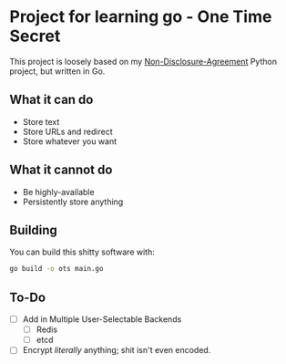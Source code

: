 # Project for learning go - One Time Secret

This project is loosely based on my [Non-Disclosure-Agreement](https://github.com/danmanners/non-disclosure-agreement) Python project, but written in Go.

## What it can do

- Store text
- Store URLs and redirect
- Store whatever you want

## What it cannot do

- Be highly-available
- Persistently store anything

## Building

You can build this shitty software with:

```bash
go build -o ots main.go
```

## To-Do

- [ ] Add in Multiple User-Selectable Backends
  - [ ] Redis
  - [ ] etcd
- [ ] Encrypt _literally_ anything; shit isn't even encoded.
